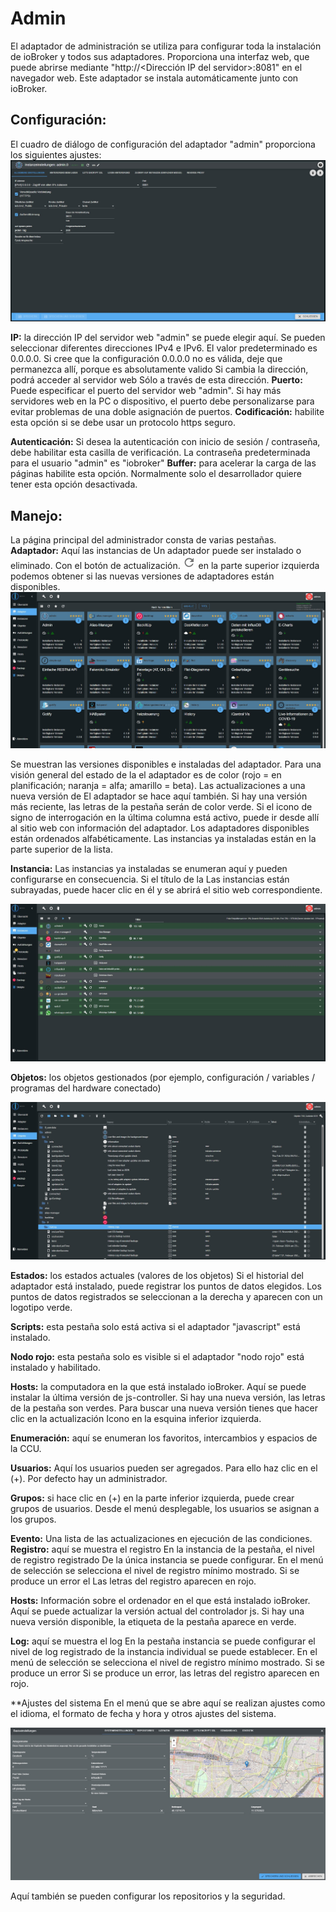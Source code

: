 # Admin

El adaptador de administración se utiliza para configurar toda la instalación de ioBroker y todos sus adaptadores.
Proporciona una interfaz web, que puede abrirse mediante "http://<Dirección IP del servidor>:8081"
en el navegador web. Este adaptador se instala automáticamente junto con ioBroker.

## Configuración:

El cuadro de diálogo de configuración del adaptador "admin" proporciona los siguientes ajustes:
![img_002](img/admin_img_002.jpg)

**IP:** la dirección IP del servidor web "admin" se puede elegir aquí.
Se pueden seleccionar diferentes direcciones IPv4 e IPv6. El valor predeterminado es 0.0.0.0\.
Si cree que la configuración 0.0.0.0 no es válida, deje que permanezca allí, porque
es absolutamente valido Si cambia la dirección, podrá acceder al servidor web
Sólo a través de esta dirección. **Puerto:** Puede especificar el puerto del servidor web "admin".
Si hay más servidores web en la PC o dispositivo, el puerto debe personalizarse para evitar problemas
de una doble asignación de puertos. **Codificación:** habilite esta opción si se debe usar un protocolo https seguro.

**Autenticación:** Si desea la autenticación con inicio de sesión / contraseña, debe habilitar esta casilla de verificación.
La contraseña predeterminada para el usuario "admin" es "iobroker" **Buffer:** para acelerar la carga de las páginas habilite esta opción.
Normalmente solo el desarrollador quiere tener esta opción desactivada.

## Manejo:

La página principal del administrador consta de varias pestañas. **Adaptador:** Aquí las instancias de
Un adaptador puede ser instalado o eliminado. Con el botón de actualización.
![img_005](img/admin_img_005.jpg)
en la parte superior izquierda podemos obtener si las nuevas versiones de adaptadores están disponibles.
![img_001](img/admin_img_001.jpg)

Se muestran las versiones disponibles e instaladas del adaptador. Para una visión general del estado de la
el adaptador es de color (rojo = en planificación; naranja = alfa; amarillo = beta). Las actualizaciones a una nueva versión de
El adaptador se hace aquí también. Si hay una versión más reciente, las letras de la pestaña serán de color verde.
Si el icono de signo de interrogación en la última columna está activo, puede ir desde allí al sitio web con información del adaptador.
Los adaptadores disponibles están ordenados alfabéticamente. Las instancias ya instaladas están en la parte superior de la lista.

**Instancia:** Las instancias ya instaladas se enumeran aquí y pueden configurarse en consecuencia. Si el título de la
Las instancias están subrayadas, puede hacer clic en él y se abrirá el sitio web correspondiente.

![img_003](img/admin_img_003.jpg)

**Objetos:** los objetos gestionados (por ejemplo, configuración / variables / programas del hardware conectado)

![img_004](img/admin_img_004.jpg)

**Estados:** los estados actuales (valores de los objetos)
Si el historial del adaptador está instalado, puede registrar los puntos de datos elegidos.
Los puntos de datos registrados se seleccionan a la derecha y aparecen con un logotipo verde.

**Scripts:** esta pestaña solo está activa si el adaptador "javascript" está instalado.

**Nodo rojo:** esta pestaña solo es visible si el adaptador "nodo rojo" está instalado y habilitado.

**Hosts:** la computadora en la que está instalado ioBroker. Aquí se puede instalar la última versión de js-controller.
Si hay una nueva versión, las letras de la pestaña son verdes. Para buscar una nueva versión tienes que hacer clic en la actualización
Icono en la esquina inferior izquierda.

**Enumeración:** aquí se enumeran los favoritos, intercambios y espacios de la CCU.

**Usuarios:** Aquí los usuarios pueden ser agregados. Para ello haz clic en el (+). Por defecto hay un administrador.

**Grupos:** si hace clic en (+) en la parte inferior izquierda, puede crear grupos de usuarios. Desde el menú desplegable, los usuarios se asignan a los grupos.

**Evento:** Una lista de las actualizaciones en ejecución de las condiciones. **Registro:** aquí se muestra el registro En la instancia de la pestaña, el nivel de registro registrado
De la única instancia se puede configurar. En el menú de selección se selecciona el nivel de registro mínimo mostrado. Si se produce un error el
Las letras del registro aparecen en rojo.

**Hosts:**
Información sobre el ordenador en el que está instalado ioBroker. Aquí se puede actualizar la versión actual del controlador js. Si hay una nueva versión disponible, la etiqueta de la pestaña aparece en verde.

**Log:** aquí se muestra el log En la pestaña instancia se puede configurar el nivel de log registrado 
de la instancia individual se puede establecer. En el menú de selección se selecciona el nivel de registro mínimo mostrado. Si se produce un error 
Si se produce un error, las letras del registro aparecen en rojo.

**Ajustes del sistema
En el menú que se abre aquí se realizan ajustes como el idioma, el formato de fecha y hora y otros ajustes del sistema.

![img_006](img/admin_img_006.jpg)

Aquí también se pueden configurar los repositorios y la seguridad.